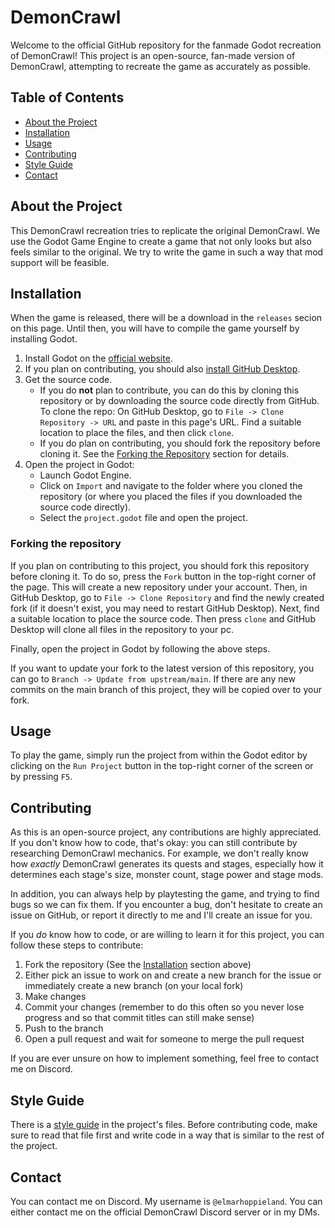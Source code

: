 # DemonCrawl

Welcome to the official GitHub repository for the fanmade Godot recreation of DemonCrawl! This project is an open-source, fan-made version of DemonCrawl, attempting to recreate the game as accurately as possible.

## Table of Contents

- [About the Project](#about-the-project)
- [Installation](#installation)
- [Usage](#usage)
- [Contributing](#contributing)
- [Style Guide](#style-guide)
- [Contact](#contact)

## About the Project

This DemonCrawl recreation tries to replicate the original DemonCrawl. We use the Godot Game Engine to create a game that not only looks but also feels similar to the original. We try to write the game in such a way that mod support will be feasible.

## Installation

When the game is released, there will be a download in the `releases` secion on this page. Until then, you will have to compile the game yourself by installing Godot.

1. Install Godot on the [official website](https://godotengine.org/).
2. If you plan on contributing, you should also [install GitHub Desktop](https://desktop.github.com/download/).
3. Get the source code.
   - If you do **not** plan to contribute, you can do this by cloning this repository or by downloading the source code directly from GitHub.
   To clone the repo: On GitHub Desktop, go to `File -> Clone Repository -> URL` and paste in this page's URL. Find a suitable location to place the files, and then click `clone`.
   - If you do plan on contributing, you should fork the repository before cloning it. See the [Forking the Repository](#forking-the-repository) section for details.
4. Open the project in Godot:
   - Launch Godot Engine.
   - Click on `Import` and navigate to the folder where you cloned the repository (or where you placed the files if you downloaded the source code directly).
   - Select the `project.godot` file and open the project.

### Forking the repository

If you plan on contributing to this project, you should fork this repository before cloning it. To do so, press the `Fork` button in the top-right corner of the page. This will create a new repository under your account. Then, in GitHub Desktop, go to `File -> Clone Repository` and find the newly created fork (if it doesn't exist, you may need to restart GitHub Desktop). Next, find a suitable location to place the source code. Then press `clone` and GitHub Desktop will clone all files in the repository to your pc.

Finally, open the project in Godot by following the above steps.

If you want to update your fork to the latest version of this repository, you can go to `Branch -> Update from upstream/main`. If there are any new commits on the main branch of this project, they will be copied over to your fork.

## Usage

To play the game, simply run the project from within the Godot editor by clicking on the `Run Project` button in the top-right corner of the screen or by pressing `F5`.

## Contributing

As this is an open-source project, any contributions are highly appreciated. If you don't know how to code, that's okay: you can still contribute by researching DemonCrawl mechanics. For example, we don't really know how _exactly_ DemonCrawl generates its quests and stages, especially how it determines each stage's size, monster count, stage power and stage mods.

In addition, you can always help by playtesting the game, and trying to find bugs so we can fix them. If you encounter a bug, don't hesitate to create an issue on GitHub, or report it directly to me and I'll create an issue for you.

If you _do_ know how to code, or are willing to learn it for this project, you can follow these steps to contribute:

1. Fork the repository (See the [Installation](#installation) section above)
2. Either pick an issue to work on and create a new branch for the issue or immediately create a new branch (on your local fork)
3. Make changes
4. Commit your changes (remember to do this often so you never lose progress and so that commit titles can still make sense)
5. Push to the branch
6. Open a pull request and wait for someone to merge the pull request

If you are ever unsure on how to implement something, feel free to contact me on Discord.

## Style Guide

There is a [style guide](docs/style-guide.md) in the project's files. Before contributing code, make sure to read that file first and write code in a way that is similar to the rest of the project.

## Contact

You can contact me on Discord. My username is `@elmarhoppieland`. You can either contact me on the official DemonCrawl Discord server or in my DMs.
